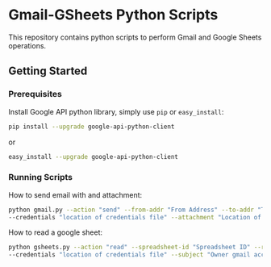 # Gmail-GSheets Python Scripts
This repository contains python scripts to perform Gmail and Google Sheets operations.

## Getting Started

### Prerequisites
Install Google API python library, simply use `pip` or `easy_install`:

```bash
pip install --upgrade google-api-python-client
```

or

```bash
easy_install --upgrade google-api-python-client
```
### Running Scripts
How to send email with and attachment:
```bash
python gmail.py --action "send" --from-addr "From Address" --to-addr "To Address" \
--credentials "location of credentials file" --attachment "Location of attachment file"
```
How to read a google sheet:
```bash
python gsheets.py --action "read" --spreadsheet-id "Spreadsheet ID" --range-name "Range Name" \
--credentials "location of credentials file" --subject "Owner gmail account for the spreadsheet"
```







